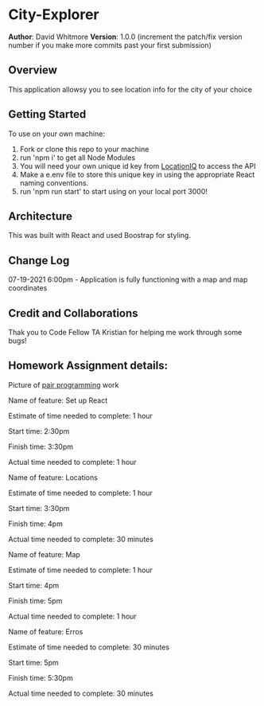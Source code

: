 # City-Explorer

**Author**: David Whitmore
**Version**: 1.0.0 (increment the patch/fix version number if you make more commits past your first submission)

## Overview
This application allowsy you to see location info for the city of your choice

## Getting Started
To use on your own machine:
1. Fork or clone this repo to your machine 
2. run 'npm i' to get all Node Modules
3. You will need your own unique id key from [LocationIQ](https://locationiq.com/) to access the API
4. Make a e.env file to store this unique key in using the appropriate React naming conventions.
5. run 'npm run start' to start using on your local port 3000!

## Architecture
This was built with React and used Boostrap for styling. 

## Change Log
07-19-2021 6:00pm - Application is fully functioning with a map and map coordinates


## Credit and Collaborations
Thak you to Code Fellow TA Kristian for helping me work through some bugs!


## Homework Assignment details:
Picture of [pair programming](https://drive.google.com/file/d/1WouGeYT0Hv5FAD1bT9cQgoW3Sgk6TiFq/view?usp=sharing) work

Name of feature: Set up React

Estimate of time needed to complete: 1 hour

Start time: 2:30pm

Finish time: 3:30pm

Actual time needed to complete: 1 hour


Name of feature: Locations

Estimate of time needed to complete: 1 hour

Start time: 3:30pm

Finish time: 4pm

Actual time needed to complete: 30 minutes


Name of feature: Map

Estimate of time needed to complete: 1 hour

Start time: 4pm

Finish time: 5pm

Actual time needed to complete: 1 hour


Name of feature: Erros

Estimate of time needed to complete: 30 minutes

Start time: 5pm

Finish time: 5:30pm

Actual time needed to complete: 30 minutes
